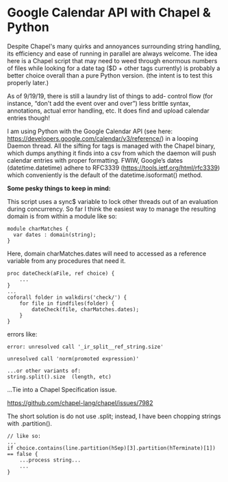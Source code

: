# Google Calendar API with Chapel & Python

Despite Chapel's many quirks and annoyances surrounding string handling, its efficiency and ease of running in parallel are always welcome.  The idea here is a Chapel script that may need to weed through enormous numbers of files while looking for a date tag ($D + other tags currently) is probably a better choice overall than a pure Python version.  (the intent is to test this properly later.)

As of 9/19/19, there is still a laundry list of things to add- control flow (for instance, “don't add the event over and over”) less brittle syntax, annotations, actual error handling, etc.  It does find and upload calendar entries though!

I am using Python with the Google Calendar API (see here: https://developers.google.com/calendar/v3/reference/)  in a looping Daemon thread.  All the sifting for tags is managed with the Chapel binary, which dumps anything it finds into a csv from which the daemon will push calendar entries with proper formatting.  FWIW, Google’s dates (datetime.datetime) adhere to RFC3339 (https://tools.ietf.org/html/rfc3339) which conveniently is the default of the datetime.isoformat() method.  

**Some pesky things to keep in mind:**

This script uses a sync$ variable to lock other threads out of an evaluation during concurrency.
So far I think the easiest way to manage the resulting domain is from within a module like so:

```Chapel
module charMatches {
  var dates : domain(string);
}
```

Here, domain charMatches.dates will need to accessed as a reference variable from any procedures that need it.

```Chapel
proc dateCheck(aFile, ref choice) {
    ...
}
... 
coforall folder in walkdirs('check/') {
    for file in findfiles(folder) {
        dateCheck(file, charMatches.dates);
    }
}
```

errors like:

```Chapel
error: unresolved call '_ir_split__ref_string.size'

unresolved call 'norm(promoted expression)'

...or other variants of:
string.split().size  (length, etc)
```

...Tie into a Chapel Specification issue.

https://github.com/chapel-lang/chapel/issues/7982

The short solution is do not use .split; instead, I have been chopping strings with .partition().

```Chapel
// like so:
...
if choice.contains(line.partition(hSep)[3].partition(hTerminate)[1]) == false {
    ...process string...
    ...
}
```
